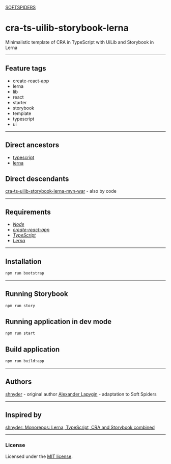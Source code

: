 [SOFTSPIDERS](https://github.com/softspiders/softspiders)

# cra-ts-uilib-storybook-lerna

Minimalistic template of CRA in TypeScript with UiLib and Storybook in Lerna

---

## Feature tags

- create-react-app
- lerna
- lib
- react
- starter
- storybook
- template
- typescript
- ui

---

## Direct ancestors

- [typescript](https://github.com/softspiders/typescript)
- [lerna](https://github.com/softspiders/lerna)


## Direct descendants

[cra-ts-uilib-storybook-lerna-mvn-war](https://github.com/softspiders/cra-ts-uilib-storybook-lerna-mvn-war) - also by code

---

## Requirements

* [*Node*](https://nodejs.org/en/download/package-manager/)
* [*create-react-app*](https://facebook.github.io/create-react-app/)
* [*TypeScript*](https://www.typescriptlang.org/)
* [*Lerna*](https://lerna.js.org/)

---

## Installation

```sh
npm run bootstrap
```

---

## Running Storybook

```sh
npm run story
```

## Running application in dev mode

```sh
npm run start
```

## Build application

```sh
npm run build:app
```

---

## Authors

[shnyder](https://dev.to/shnydercom) - original author
[Alexander Lapygin](https://github.com/AlexanderLapygin) - adaptation to Soft Spiders

---

## Inspired by

[shnyder: Monorepos: Lerna, TypeScript, CRA and Storybook combined](https://dev.to/shnydercom/monorepos-lerna-typescript-cra-and-storybook-combined-4hli)

---

### License

Licensed under the [MIT license](./LICENSE). 

